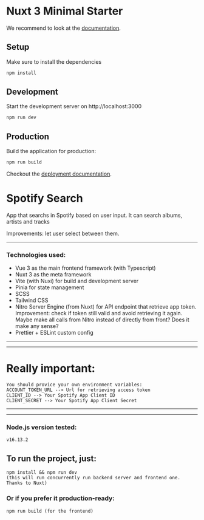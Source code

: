 # Nuxt 3 Minimal Starter

We recommend to look at the [documentation](https://v3.nuxtjs.org).

## Setup

Make sure to install the dependencies

```bash
npm install
```

## Development

Start the development server on http://localhost:3000

```bash
npm run dev
```

## Production

Build the application for production:

```bash
npm run build
```

Checkout the [deployment documentation](https://v3.nuxtjs.org/docs/deployment).

# Spotify Search

App that searchs in Spotify based on user input.
It can search albums, artists and tracks

Improvements: let user select between them.

---
### Technologies used:
- Vue 3 as the main frontend framework (with Typescript)
- Nuxt 3 as the meta framework
- Vite (with Nuxi) for build and development server
- Pinia for state management
- SCSS
- Tailwind CSS
- Nitro Server Engine (from Nuxt) for API endpoint that retrieve app token. Improvement: check if token still valid and avoid retrieving it again. Maybe make all calls from Nitro instead of directly from front? Does it make any sense?
- Prettier + ESLint custom config

---
---
# Really important:
```
You should provice your own environment variables:
ACCOUNT_TOKEN_URL --> Url for retrieving access token
CLIENT_ID --> Your Spotify App Client ID
CLIENT_SECRET --> Your Spotify App Client Secret
```
---
---
### Node.js version tested:
```
v16.13.2
```

## To run the project, just:
```
npm install && npm run dev
(this will run concurrently run backend server and frontend one. Thanks to Nuxt)
```

### Or if you prefer it production-ready:
```
npm run build (for the frontend)
```
